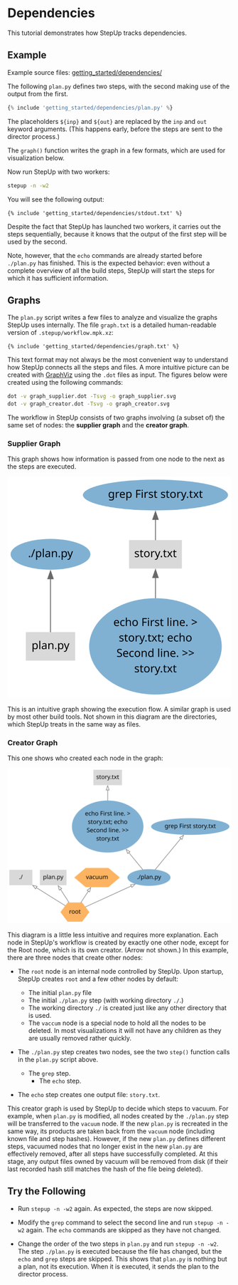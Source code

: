 # Dependencies

This tutorial demonstrates how StepUp tracks dependencies.


## Example

Example source files: [getting_started/dependencies/](https://github.com/reproducible-reporting/stepup-core/tree/main/docs/getting_started/dependencies)

The following `plan.py` defines two steps, with the second making use of the output from the first.

```python
{% include 'getting_started/dependencies/plan.py' %}
```

The placeholders `${inp}` and `${out}` are replaced by the `inp` and `out` keyword arguments.
(This happens early, before the steps are sent to the director process.)

The `graph()` function writes the graph in a few formats, which are used for visualization below.

Now run StepUp with two workers:

```bash
stepup -n -w2
```

You will see the following output:

```
{% include 'getting_started/dependencies/stdout.txt' %}
```

Despite the fact that StepUp has launched two workers, it carries out the steps sequentially,
because it knows that the output of the first step will be used by the second.

Note, however, that the `echo` commands are already started before `./plan.py` has finished.
This is the expected behavior: even without a complete overview of all the build steps,
StepUp will start the steps for which it has sufficient information.


## Graphs

The `plan.py` script writes a few files to analyze and visualize the graphs StepUp uses internally.
The file `graph.txt` is a detailed human-readable version of `.stepup/workflow.mpk.xz`:

```
{% include 'getting_started/dependencies/graph.txt' %}
```

This text format may not always be the most convenient way to understand how StepUp connects all the steps and files.
A more intuitive picture can be created with [GraphViz](https://graphviz.org/) using the `.dot` files as input.
The figures below were created using the following commands:

```bash
dot -v graph_supplier.dot -Tsvg -o graph_supplier.svg
dot -v graph_creator.dot -Tsvg -o graph_creator.svg
```

The workflow in StepUp consists of two graphs involving (a subset of) the same set of nodes:
the **supplier graph** and the **creator graph**.


### Supplier Graph

This graph shows how information is passed from one node to the next as the steps are executed.

![graph_supplier.svg](dependencies/graph_supplier.svg)

This is an intuitive graph showing the execution flow.
A similar graph is used by most other build tools.
Not shown in this diagram are the directories, which StepUp treats in the same way as files.


###  Creator Graph

This one shows who created each node in the graph:

![graph_creator.svg](dependencies/graph_creator.svg)

This diagram is a little less intuitive and requires more explanation.
Each node in StepUp's workflow is created by exactly one other node,
except for the Root node, which is its own creator. (Arrow not shown.)
In this example, there are three nodes that create other nodes:

- The `root` node is an internal node controlled by StepUp.
  Upon startup, StepUp creates `root` and a few other nodes by default:
    - The initial `plan.py` file
    - The initial `./plan.py` step (with working directory `./`.)
    - The working directory `./` is created just like any other directory that is used.
    - The `vaccum` node is a special node to hold all the nodes to be deleted.
      In most visualizations it will not have any children as they are usually removed rather quickly.

- The `./plan.py` step creates two nodes, see the two `step()` function calls in the `plan.py` script above.
    - The `grep` step.
      - The `echo` step.

- The `echo` step creates one output file: `story.txt`.

This creator graph is used by StepUp to decide which steps to vacuum.
For example, when `plan.py` is modified, all nodes created by the `./plan.py` step will be transferred to the `vacuum` node.
If the new `plan.py` is recreated in the same way, its products are taken back from the `vacuum` node (including known file and step hashes).
However, if the new `plan.py` defines different steps, vacuumed nodes that no longer exist in the new `plan.py` are effectively removed, after all steps have successfully completed.
At this stage, any output files owned by vacuum will be removed from disk (if their last recorded hash still matches the hash of the file being deleted).


## Try the Following

- Run `stepup -n -w2` again. As expected, the steps are now skipped.

- Modify the `grep` command to select the second line and run `stepup -n -w2` again.
  The `echo` commands are skipped as they have not changed.

- Change the order of the two steps in `plan.py` and run `stepup -n -w2`.
  The step `./plan.py` is executed because the file has changed,
  but the `echo` and `grep` steps are skipped.
  This shows that `plan.py` is nothing but a plan, not its execution.
  When it is executed, it sends the plan to the director process.
